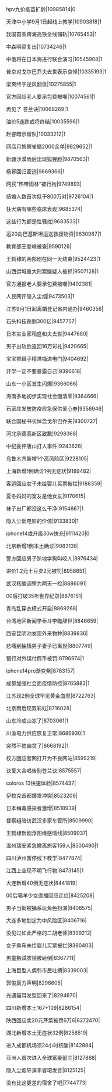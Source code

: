 hpv九价疫苗扩龄|10985814|0

天津中小学9月1日起线上教学|10903818|1

我国首条跨海高铁全线铺轨|10765453|1

中森明菜复出|10734246|1

中俄将在日本海进行联合演习|10545908|1

普京对戈尔巴乔夫去世表示哀悼|10335193|1

梁爽终于逆风翻盘|10275855|1

官方回应老人要承包费被嘲|10074561|1

再见了 苍兰诀|10068269|1

油价5连跌或将终结|10035596|1

赵睿暗示留队|10033212|1

网店月售鳄雀鳝2000余单|9929652|1

新疆沙漠雨后出现狐狸脸|9870563|1

杨幂回归密逃|9869366|1

网民“热带雨林”被行拘|9749893|

结婚人数首次低于800万对|9726104|1

狂犬病有哪些临床表现|9685374|

这些行为都是性骚扰|9683533|1

运20向巴基斯坦运送救援物资|9630987|1

教育部王登峰被查|9590126|

王鹤棣的两部剧在同一天结束|9524423|1

山西运城重大刑案嫌疑人被抓|9507128|1

官方通报老人要承包费被嘲|9492381|

人民网评隐入尘烟|9473503|1

江苏9月1日起离婚登记省内通办|9460356|

石头科技跌剩300亿|9457757|

日本实业家稻盛和夫去世|9447680|

男子出轨欲追回16万彩礼|9420665|

宝宝把镊子精准捅进电门|9404692|

开学一定不要暴露自己|9396618|

山东一小区发生闪爆|9366066|

海南多地初步实现社会面清零|9364666|

石家庄发放防疫应急保供爱心券|9356946|

联合国秘书长悼念戈尔巴乔夫|9300727|

河北承德高新区致歉|9298368|

中纪委评唐山打人事件|9243628|

乌鲁木齐新增1个高风险区|9228105|

上海新增1例确诊1例无症状|9189482|

客运回应女子未给婴儿买票被拦|9188359|

夏冬妈妈的室友是他女友|9170615|

袜子出厂都没这么干净|9154667|1

隐入尘烟电影的价值|9133830|1

iphone14或升级30w快充|9111420|0

北京新增1例本土确诊|9083138|

警方回应男子趴地学狗叫咬人|8976434|

进价1.2元土豆卖2元被罚|8958651|

武汉核酸调整为两天一检|8886091|

00后打破35年世界纪录|8876151|

青岛乱穿衣模式开启|8869268|

台湾地区新闻学泰斗李瞻辞世|8846659|

西安昆明池发现外来物种|8839836|

悲痛到抽搐男子妻子已离世|8807749|

银行对外误付假币被罚|8796974|1

iphone14pro渐变紫|8783157|

成都加强社会面疫情防控|8765883|1

江苏现2例全球罕见黄金血型|8722763|

北京雨后现双彩虹|8716028|

山东冷成山冻了|8703061|1

川渝电力供应恢复正常|8686930|1

突然不怕幽灵了|8668192|1

校方回应官网打开为不良网站|8599219|

诀爱大合唱告别苍兰诀|8575557|

coloros 13快速体验|8574437|

伊拉克首都爆发冲突|8523209|

日本梅毒感染者激增|8518939|

督察组暗访武汉多家车管所|8509990|

王鹤棣新剧浮图缘感情线|8509037|

温州瑞安紧急撤离旅客159人|8500490|1

四川泸州暂停线下教学|8477874|

江西上空现不明飞行物|8473145|1

大连新增40例无症状|8441819|

00后噶羊少女直播回应走红|8425208|

男子当街被捅系玩角色扮演|8408575|

大连多地划定为中风险区|8406716|

没见过如此严格的二胡老师|8399212|

女子乘车未给婴儿买票被拦|8390403|

男童搬试衣镜被砸倒|8367711|

上海巨型人偶引市民吐槽|8339003|

郭俊辰方声明|8298605|

光遇猫耳发型回来了|8294670|

四川新增本土167+109|8286154|

陕西回应卖20元芹菜被罚6万6|8272470|

湖北新增本土无症状32例|8258519|

进入成都机场须24小时核酸|8142884|

亚洲人首次进入全球富豪前三|8127868|

隐入尘烟导演李睿珺发言|8125125|

没有比这更差的宿舍了吧|7744773|

